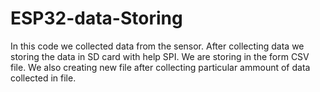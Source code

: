 # ESP32-data-Storing

In this code we collected data from the sensor.
After collecting data we storing the data in SD card with help SPI.
We are storing in the form CSV file.
We also creating new file after collecting particular ammount of data collected in file.

